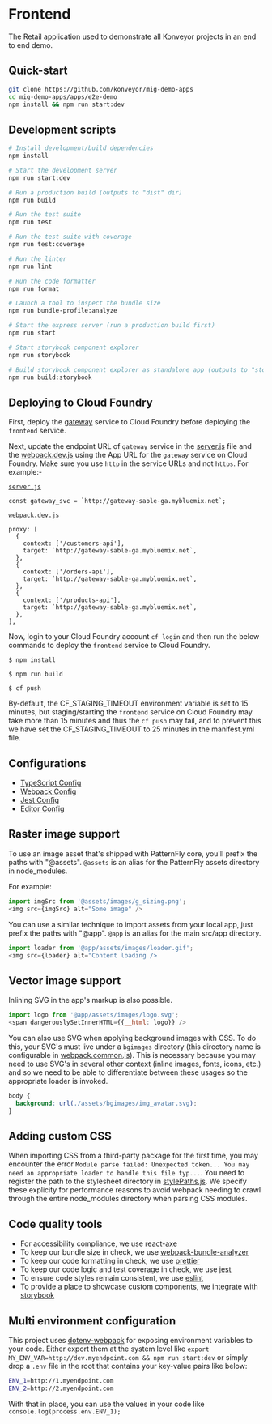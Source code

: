 # Frontend

The Retail application used to demonstrate all Konveyor projects in an end to end demo.

## Quick-start

```bash
git clone https://github.com/konveyor/mig-demo-apps
cd mig-demo-apps/apps/e2e-demo
npm install && npm run start:dev
```

## Development scripts

```sh
# Install development/build dependencies
npm install

# Start the development server
npm run start:dev

# Run a production build (outputs to "dist" dir)
npm run build

# Run the test suite
npm run test

# Run the test suite with coverage
npm run test:coverage

# Run the linter
npm run lint

# Run the code formatter
npm run format

# Launch a tool to inspect the bundle size
npm run bundle-profile:analyze

# Start the express server (run a production build first)
npm run start

# Start storybook component explorer
npm run storybook

# Build storybook component explorer as standalone app (outputs to "storybook-static" dir)
npm run build:storybook
```

## Deploying to Cloud Foundry

First, deploy the [gateway](https://github.com/konveyor/move2kube-demos/tree/main/samples/enterprise-app/src/gateway#deploying-to-cloud-foundry) service to Cloud Foundry before deploying the `frontend` service.

Next, update the endpoint URL of `gateway` service in the [server.js](https://github.com/konveyor/move2kube-demos/blob/main/samples/enterprise-app/src/frontend/server.js) file and the [webpack.dev.js](https://github.com/konveyor/move2kube-demos/blob/main/samples/enterprise-app/src/frontend/webpack.dev.js) using the App URL for the `gateway` service on Cloud Foundry. Make sure you use `http` in the service URLs and not `https`.
For example:-

[`server.js`](https://github.com/konveyor/move2kube-demos/blob/91e8051731f3508343ad51c0713fc36f05825d1b/samples/enterprise-app/src/frontend/server.js#L25)

```console
const gateway_svc = `http://gateway-sable-ga.mybluemix.net`;
```

[`webpack.dev.js`](https://github.com/konveyor/move2kube-demos/blob/91e8051731f3508343ad51c0713fc36f05825d1b/samples/enterprise-app/src/frontend/webpack.dev.js#L20)

```console
proxy: [
  {
    context: ['/customers-api'],
    target: `http://gateway-sable-ga.mybluemix.net`,
  },
  {
    context: ['/orders-api'],
    target: `http://gateway-sable-ga.mybluemix.net`,
  },
  {
    context: ['/products-api'],
    target: `http://gateway-sable-ga.mybluemix.net`,
  },
],
```

Now, login to your Cloud Foundry account `cf login` and then run the below commands to deploy the `frontend` service to Cloud Foundry.

```console
$ npm install
```

```console
$ npm run build
```

```console
$ cf push
```

By-default, the CF_STAGING_TIMEOUT environment variable is set to 15 minutes, but staging/starting the `frontend` service on Cloud Foundry may take more than 15 minutes and thus the `cf push` may fail, and to prevent this we have set the CF_STAGING_TIMEOUT to 25 minutes in the manifest.yml file.

## Configurations
* [TypeScript Config](./tsconfig.json)
* [Webpack Config](./webpack.common.js)
* [Jest Config](./jest.config.js)
* [Editor Config](./.editorconfig)

## Raster image support

To use an image asset that's shipped with PatternFly core, you'll prefix the paths with "@assets". `@assets` is an alias for the PatternFly assets directory in node_modules.

For example:
```js
import imgSrc from '@assets/images/g_sizing.png';
<img src={imgSrc} alt="Some image" />
```

You can use a similar technique to import assets from your local app, just prefix the paths with "@app". `@app` is an alias for the main src/app directory.

```js
import loader from '@app/assets/images/loader.gif';
<img src={loader} alt="Content loading />
```

## Vector image support
Inlining SVG in the app's markup is also possible.

```js
import logo from '@app/assets/images/logo.svg';
<span dangerouslySetInnerHTML={{__html: logo}} />
```

You can also use SVG when applying background images with CSS. To do this, your SVG's must live under a `bgimages` directory (this directory name is configurable in [webpack.common.js](./webpack.common.js#L5)). This is necessary because you may need to use SVG's in several other context (inline images, fonts, icons, etc.) and so we need to be able to differentiate between these usages so the appropriate loader is invoked.
```css
body {
  background: url(./assets/bgimages/img_avatar.svg);
}
```

## Adding custom CSS
When importing CSS from a third-party package for the first time, you may encounter the error `Module parse failed: Unexpected token... You may need an appropriate loader to handle this file typ...`. You need to register the path to the stylesheet directory in [stylePaths.js](./stylePaths.js). We specify these explicity for performance reasons to avoid webpack needing to crawl through the entire node_modules directory when parsing CSS modules.

## Code quality tools
* For accessibility compliance, we use [react-axe](https://github.com/dequelabs/react-axe)
* To keep our bundle size in check, we use [webpack-bundle-analyzer](https://github.com/webpack-contrib/webpack-bundle-analyzer)
* To keep our code formatting in check, we use [prettier](https://github.com/prettier/prettier)
* To keep our code logic and test coverage in check, we use [jest](https://github.com/facebook/jest)
* To ensure code styles remain consistent, we use [eslint](https://eslint.org/)
* To provide a place to showcase custom components, we integrate with [storybook](https://storybook.js.org/)

## Multi environment configuration
This project uses [dotenv-webpack](https://www.npmjs.com/package/dotenv-webpack) for exposing environment variables to your code. Either export them at the system level like `export MY_ENV_VAR=http://dev.myendpoint.com && npm run start:dev` or simply drop a `.env` file in the root that contains your key-value pairs like below:

```sh
ENV_1=http://1.myendpoint.com
ENV_2=http://2.myendpoint.com
```

With that in place, you can use the values in your code like `console.log(process.env.ENV_1);`
